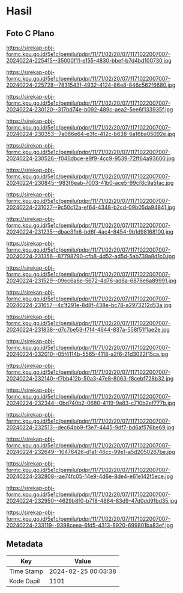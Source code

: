 # Hasil

## Foto C Plano

https://sirekap-obj-formc.kpu.go.id/5e1c/pemilu/pdpr/11/71/02/20/07/1171022007007-20240224-225415--35000f11-e155-4830-bbef-b7d4bd100730.jpg

https://sirekap-obj-formc.kpu.go.id/5e1c/pemilu/pdpr/11/71/02/20/07/1171022007007-20240224-225728--7831543f-4932-4124-86e8-846c562f6680.jpg

https://sirekap-obj-formc.kpu.go.id/5e1c/pemilu/pdpr/11/71/02/20/07/1171022007007-20240224-230120--317bd74e-b092-489c-aea2-5ee6f133935f.jpg

https://sirekap-obj-formc.kpu.go.id/5e1c/pemilu/pdpr/11/71/02/20/07/1171022007007-20240224-230353--7a066e64-e3fc-412c-b638-6a16ba05092e.jpg

https://sirekap-obj-formc.kpu.go.id/5e1c/pemilu/pdpr/11/71/02/20/07/1171022007007-20240224-230526--f046dbce-e9f9-4cc9-9539-72ff64a93600.jpg

https://sirekap-obj-formc.kpu.go.id/5e1c/pemilu/pdpr/11/71/02/20/07/1171022007007-20240224-230845--983f6eab-7003-41b0-ace5-99cf8c9a5fac.jpg

https://sirekap-obj-formc.kpu.go.id/5e1c/pemilu/pdpr/11/71/02/20/07/1171022007007-20240224-231027--9c50c12a-ef64-4348-b2cd-09b05da94841.jpg

https://sirekap-obj-formc.kpu.go.id/5e1c/pemilu/pdpr/11/71/02/20/07/1171022007007-20240224-231235--dbae3fb6-bd6f-4ac4-8454-9b1d98168100.jpg

https://sirekap-obj-formc.kpu.go.id/5e1c/pemilu/pdpr/11/71/02/20/07/1171022007007-20240224-231356--87798790-cfb8-4d52-ad5d-5ab739a8d1c0.jpg

https://sirekap-obj-formc.kpu.go.id/5e1c/pemilu/pdpr/11/71/02/20/07/1171022007007-20240224-231529--09ec6a6e-5672-4d76-ad8a-6876e6a89991.jpg

https://sirekap-obj-formc.kpu.go.id/5e1c/pemilu/pdpr/11/71/02/20/07/1171022007007-20240224-231657--4c1f291e-8d8f-438e-bc78-a2973212d53a.jpg

https://sirekap-obj-formc.kpu.go.id/5e1c/pemilu/pdpr/11/71/02/20/07/1171022007007-20240224-231838--d7c7be53-f7f4-4644-837a-558f51f1ae2e.jpg

https://sirekap-obj-formc.kpu.go.id/5e1c/pemilu/pdpr/11/71/02/20/07/1171022007007-20240224-232010--05f4114b-5565-4118-a2f6-21d3022f15ca.jpg

https://sirekap-obj-formc.kpu.go.id/5e1c/pemilu/pdpr/11/71/02/20/07/1171022007007-20240224-232140--f7bb412b-50a3-47e8-8063-f8cebf728b32.jpg

https://sirekap-obj-formc.kpu.go.id/5e1c/pemilu/pdpr/11/71/02/20/07/1171022007007-20240224-232344--0bd740b2-0680-4119-9a83-c710b2ef777b.jpg

https://sirekap-obj-formc.kpu.go.id/5e1c/pemilu/pdpr/11/71/02/20/07/1171022007007-20240224-232513--dec64bb9-f3e7-4445-9df7-bd6af576be69.jpg

https://sirekap-obj-formc.kpu.go.id/5e1c/pemilu/pdpr/11/71/02/20/07/1171022007007-20240224-232649--10476426-d1a1-46cc-99e1-a5d2050267be.jpg

https://sirekap-obj-formc.kpu.go.id/5e1c/pemilu/pdpr/11/71/02/20/07/1171022007007-20240224-232808--ae74fc05-14e9-4d6e-8de4-e61e142f5ece.jpg

https://sirekap-obj-formc.kpu.go.id/5e1c/pemilu/pdpr/11/71/02/20/07/1171022007007-20240224-232950--4629b8f0-b718-4884-83d9-47d0dd91bd35.jpg

https://sirekap-obj-formc.kpu.go.id/5e1c/pemilu/pdpr/11/71/02/20/07/1171022007007-20240224-233119--9398ceea-6fd5-4313-8920-699801ba83ef.jpg


## Metadata

| Key        | Value               |
| ---------- | ------------------- |
| Time Stamp | 2024-02-25 00:03:38 |
| Kode Dapil | 1101                |



